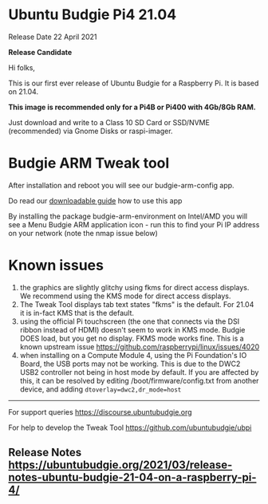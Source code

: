 # Ubuntu Budgie Pi4 21.04

Release Date 22 April 2021

**Release Candidate**

Hi folks,


This is our first ever release of Ubuntu Budgie for a Raspberry Pi. It is based on 21.04.

**This image is recommended only for a Pi4B or Pi400 with 4Gb/8Gb RAM.**

Just download and write to a Class 10 SD Card or SSD/NVME (recommended) via Gnome Disks or raspi-imager.

# Budgie ARM Tweak tool

After installation and reboot you will see our budgie-arm-config app.

Do read our [downloadable guide](https://sourceforge.net/projects/budgie-remix/files/budgie-raspi/UBPi4.pdf/download) how to use this app

By installing the package budgie-arm-environment on Intel/AMD you will see a Menu Budgie ARM application icon - run this to find your Pi IP address on your network (note the nmap issue below)


# Known issues

 1. the graphics are slightly glitchy using fkms for direct access displays. We recommend using the KMS mode for direct access displays.
 2. The Tweak Tool displays tab text states "fkms" is the default.  For 21.04 it is in-fact KMS that is the default.
 3. using the official Pi touchscreen (the one that connects via the DSI ribbon instead of HDMI) doesn't seem to work in KMS mode.  Budgie DOES load, but you get no display.  FKMS mode works fine. This is a known upstream issue https://github.com/raspberrypi/linux/issues/4020
 4. when installing on a Compute Module 4, using the Pi Foundation's IO Board, the USB ports may not be working. This is due to the DWC2 USB2 controller not being in host mode by default. If you are affected by this, it can be resolved by editing /boot/firmware/config.txt from another device, and adding 
 `dtoverlay=dwc2,dr_mode=host`

----

For support queries https://discourse.ubuntubudgie.org

For help to develop the Tweak Tool https://github.com/ubuntubudgie/ubpi

Release Notes https://ubuntubudgie.org/2021/03/release-notes-ubuntu-budgie-21-04-on-a-raspberry-pi-4/
----
